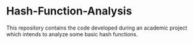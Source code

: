 # Hash-Function-Analysis
This repository contains the code developed during an academic project which intends to analyze some basic hash functions.
